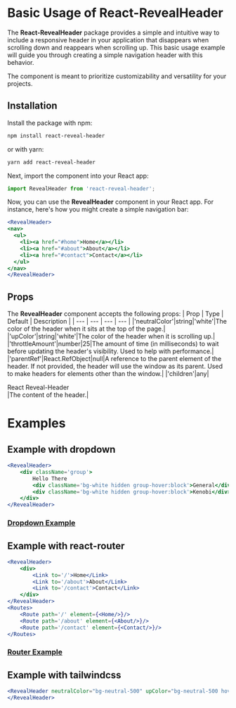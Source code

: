 # Basic Usage of React-RevealHeader
The **React-RevealHeader** package provides a simple and intuitive way to include a responsive header in your application that disappears when scrolling down and reappears when scrolling up. This basic usage example will guide you through creating a simple navigation header with this behavior.

The component is meant to prioritize customizability and versatility for your projects.

## Installation
Install the package with npm:
```bash
npm install react-reveal-header
```
or with yarn:
```bash
yarn add react-reveal-header
```

Next, import the component into your React app:
```jsx
import RevealHeader from 'react-reveal-header';
```

Now, you can use the **RevealHeader** component in your React app. For instance, here's how you might create a simple navigation bar:

```jsx
<RevealHeader>
<nav>
  <ul>
    <li><a href="#home">Home</a></li>
    <li><a href="#about">About</a></li>
    <li><a href="#contact">Contact</a></li>
  </ul>
</nav>
</RevealHeader>
```

## Props
The **RevealHeader** component accepts the following props:
| Prop | Type | Default | Description |
| --- | --- | --- | --- |
|'neutralColor'|string|'white'|The color of the header when it sits at the top of the page.|
|'upColor'|string|'white'|The color of the header when it is scrolling up.|
|'throttleAmount'|number|25|The amount of time (in milliseconds) to wait before updating the header's visibility. Used to help with performance.|
|'parentRef'|React.RefObject|null|A reference to the parent element of the header. If not provided, the header will use the window as its parent. Used to make headers for elements other than the window.|
|'children'|any|<div>React Reveal-Header</div>|The content of the header.|

# Examples

## Example with dropdown
```jsx
<RevealHeader>
    <div className='group'>
        Hello There
        <div className='bg-white hidden group-hover:block'>General</div>
        <div className='bg-white hidden group-hover:block'>Kenobi</div>
    </div>
</RevealHeader>
```
### [Dropdown Example](https://codesandbox.io/s/dropdown-example-0vms1l?file=/src/App.js)

## Example with react-router
```jsx
<RevealHeader>
    <div>
        <Link to='/'>Home</Link>
        <Link to='/about'>About</Link>
        <Link to='/contact'>Contact</Link>
    </div>
</RevealHeader>
<Routes>
    <Route path='/' element={<Home/>}/>
    <Route path='/about' element={<About/>}/>
    <Route path='/contact' element={<Contact/>}/>
</Routes>
```
### [Router Example](https://codesandbox.io/s/router-example-ur7tvy?file=/src/App.js)


## Example with tailwindcss
```jsx
<RevealHeader neutralColor="bg-neutral-500" upColor="bg-neutral-500 hover:bg-slate-500">
</RevealHeader>
